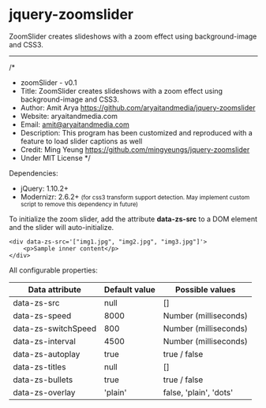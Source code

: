 # jquery-zoomslider

ZoomSlider creates slideshows with a zoom effect using background-image and CSS3.
- - -
/*
 *  zoomSlider - v0.1
 *  Title: ZoomSlider creates slideshows with a zoom effect using background-image and CSS3.
 *  Author: Amit Arya <https://github.com/aryaitandmedia/jquery-zoomslider>
 *  Website: aryaitandmedia.com
 *  Email: amit@aryaitandmedia.com
 *  Description: This program has been customized and reproduced with a feature to load slider captions as well
 *  Credit: Ming Yeung <https://github.com/mingyeungs/jquery-zoomslider>
 *  Under MIT License
 */

Dependencies: 
	
- jQuery: 1.10.2+
- Modernizr: 2.6.2+ <small>(for css3 transform support detection. May implement custom script to remove this dependency in future)</small>

To initialize the zoom slider, add the attribute **data-zs-src** to a DOM element and the slider will auto-initialize.

	<div data-zs-src='["img1.jpg", "img2.jpg", "img3.jpg"]'>
    	<p>Sample inner content</p>
	</div>
	
All configurable properties:

<table>
	<thead>
		<tr>
			<th>Data attribute</th>
			<th>Default value</th>
			<th>Possible values</th>
		</tr>
	</thead>
	<tbody><tr>
		<td>data-zs-src</td>
		<td>null</td>
		<td>[]</td>
	</tr>
	<tr>
		<td>data-zs-speed</td>
		<td>8000</td>
		<td>Number (milliseconds)</td>
	</tr>
	<tr>
		<td>data-zs-switchSpeed</td>
		<td>800</td>
		<td>Number (milliseconds)</td>
	</tr>
	<tr>
		<td>data-zs-interval</td>
		<td>4500</td>
		<td>Number (milliseconds)</td>
	</tr>
	<tr>
		<td>data-zs-autoplay</td>
		<td>true</td>
		<td>true / false</td>
	</tr>
  <tr>
		<td>data-zs-titles</td>
		<td>null</td>
		<td>[]</td>
	</tr>
	<tr>
		<td>data-zs-bullets</td>
		<td>true</td>
		<td>true / false</td>
	</tr>
	<tr>
		<td>data-zs-overlay</td>
		<td>'plain'</td>
		<td>false, 'plain', 'dots'</td>
	</tr>
</tbody></table>
